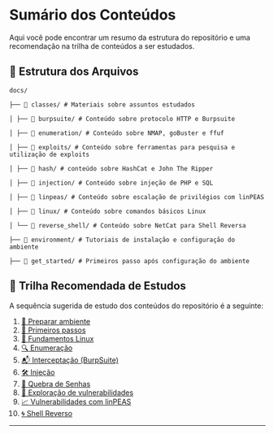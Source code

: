 # Sumário dos Conteúdos

Aqui você pode encontrar um resumo da estrutura do repositório e uma recomendação na trilha de conteúdos a ser estudados.

## 📁 Estrutura dos Arquivos

```
docs/

├── 📂 classes/ # Materiais sobre assuntos estudados

│ ├── 📂 burpsuite/ # Conteúdo sobre protocolo HTTP e Burpsuite

│ ├── 📂 enumeration/ # Conteúdo sobre NMAP, goBuster e ffuf

│ ├── 📂 exploits/ # Conteúdo sobre ferramentas para pesquisa e utilização de exploits

│ ├── 📂 hash/ # conteúdo sobre HashCat e John The Ripper

│ ├── 📂 injection/ # Conteúdo sobre injeção de PHP e SQL

│ ├── 📂 linpeas/ # Conteúdo sobre escalação de privilégios com linPEAS

│ ├── 📂 linux/ # Conteúdo sobre comandos básicos Linux

│ └── 📂 reverse_shell/ # Conteúdo sobre NetCat para Shell Reversa

├── 📂 environment/ # Tutoriais de instalação e configuração do ambiente

├── 📂 get_started/ # Primeiros passo após configuração do ambiente
```

## 🧭 Trilha Recomendada de Estudos

A sequência sugerida de estudo dos conteúdos do repositório é a seguinte:

1. [🔧 Preparar ambiente](../docs/environment/)
2. [🚀 Primeiros passos](../docs/get_started/)
3. [🐧 Fundamentos Linux](../docs/classes/linux/)
4. [🔍 Enumeração](../docs/classes/enumeration/)
5. [📬 Interceptação (BurpSuite)](../docs/classes/burpsuite/)
6. [🛠️ Injeção](../docs/classes/injection/)
7. [🔐 Quebra de Senhas](../docs/classes/hash/)
8. [📡 Exploração de vulnerabilidades](../docs/classes/exploits/)
9. [📈 Vulnerabilidades com linPEAS](../docs/classes/linpeas/)
10. [🌀 Shell Reverso](../docs/classes/reverse_shell/)

---